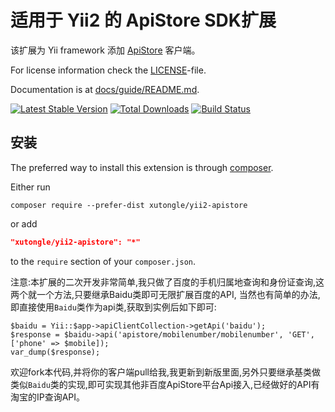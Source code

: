 适用于 Yii2 的 ApiStore SDK扩展
==============================

该扩展为 Yii framework 添加 [ApiStore](http://apistore.baidu.com/) 客户端。

For license information check the [LICENSE](LICENSE.md)-file.

Documentation is at [docs/guide/README.md](docs/guide/README.md).

[![Latest Stable Version](https://poser.pugx.org/xutongle/yii2-apistore/v/stable.png)](https://packagist.org/packages/xutongle/yii2-apistore)
[![Total Downloads](https://poser.pugx.org/xutongle/yii2-apistore/downloads.png)](https://packagist.org/packages/xutongle/yii2-apistore)
[![Build Status](https://travis-ci.org/xutongle/yii2-apistore.svg?branch=master)](https://travis-ci.org/xutongle/yii2-apistore)

安装
------------

The preferred way to install this extension is through [composer](http://getcomposer.org/download/).

Either run

```
composer require --prefer-dist xutongle/yii2-apistore
```

or add

```json
"xutongle/yii2-apistore": "*"
```

to the `require` section of your `composer.json`.

注意:本扩展的二次开发非常简单,我只做了百度的手机归属地查询和身份证查询,这两个就一个方法,只要继承Baidu类即可无限扩展百度的API,
当然也有简单的办法,即直接使用`Baidu`类作为api类,获取到实例后如下即可:
````
$baidu = Yii::$app->apiClientCollection->getApi('baidu');
$response = $baidu->api('apistore/mobilenumber/mobilenumber', 'GET', ['phone' => $mobile]);
var_dump($response);
````
欢迎fork本代码,并将你的客户端pull给我,我更新到新版里面,另外只要继承基类做类似`Baidu`类的实现,即可实现其他非百度ApiStore平台Api接入,已经做好的API有淘宝的IP查询API。
